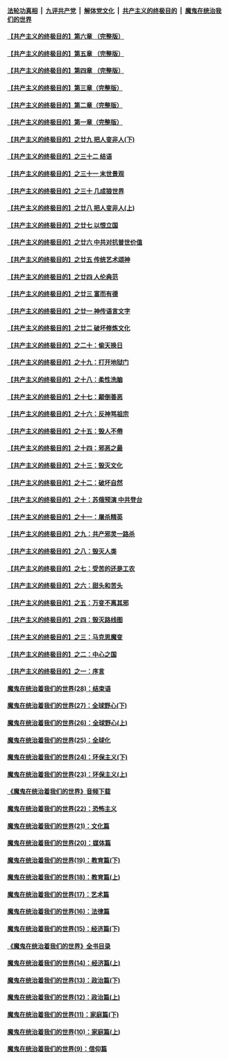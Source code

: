 ####  [法轮功真相](../../../../basic/blob/master/README.md?t=05020201) &nbsp;|&nbsp; [九评共产党](../../../../9ping.md/blob/master/README.md?t=05020201) &nbsp;|&nbsp; [解体党文化](../../../../jtdwh.md/blob/master/README.md?t=05020201)  &nbsp;|&nbsp; [共产主义的终极目的](../../../../gczydzjmd.md/blob/master/README.md?t=05020201) &nbsp;|&nbsp; [魔鬼在统治我们的世界](../../../../mgztzwmdsj.md/blob/master/README.md?t=05020201) 

#### [【共产主义的终极目的】第六章 （完整版）](../pages/nsc422/n11428913.md?t=05020201) 

#### [【共产主义的终极目的】第五章 （完整版）](../pages/nsc422/n11428912.md?t=05020201) 

#### [【共产主义的终极目的】第四章 （完整版）](../pages/nsc422/n11428907.md?t=05020201) 

#### [【共产主义的终极目的】第三章（完整版）](../pages/nsc422/n11428848.md?t=05020201) 

#### [【共产主义的终极目的】第二章（完整版）](../pages/nsc422/n11428831.md?t=05020201) 

#### [【共产主义的终极目的】第一章（完整版）](../pages/nsc422/n11417651.md?t=05020201) 

#### [【共产主义的终极目的】之廿九 把人变非人(下)](../pages/nsc422/n11344140.md?t=05020201) 

#### [【共产主义的终极目的】之三十二 结语](../pages/nsc422/n11360535.md?t=05020201) 

#### [【共产主义的终极目的】之三十一 末世景观](../pages/nsc422/n11351129.md?t=05020201) 

#### [【共产主义的终极目的】之三十 几成狼世界](../pages/nsc422/n11348280.md?t=05020201) 

#### [【共产主义的终极目的】之廿八 把人变非人(上)](../pages/nsc422/n11340492.md?t=05020201) 

#### [【共产主义的终极目的】之廿七 以恨立国](../pages/nsc422/n11336944.md?t=05020201) 

#### [【共产主义的终极目的】之廿六 中共对抗普世价值](../pages/nsc422/n11324785.md?t=05020201) 

#### [【共产主义的终极目的】之廿五 传统艺术颂神](../pages/nsc422/n11296396.md?t=05020201) 

#### [【共产主义的终极目的】之廿四 人伦典范](../pages/nsc422/n11296397.md?t=05020201) 

#### [【共产主义的终极目的】之廿三 富而有德](../pages/nsc422/n11283598.md?t=05020201) 

#### [【共产主义的终极目的】之廿一 神传语言文字](../pages/nsc422/n11263265.md?t=05020201) 

#### [【共产主义的终极目的】之廿二 破坏修炼文化](../pages/nsc422/n11245728.md?t=05020201) 

#### [【共产主义的终极目的】之二十：偷天换日](../pages/nsc422/n11238846.md?t=05020201) 

#### [【共产主义的终极目的】之十九：打开地狱门](../pages/nsc422/n11206376.md?t=05020201) 

#### [【共产主义的终极目的】之十八：柔性洗脑](../pages/nsc422/n11199994.md?t=05020201) 

#### [【共产主义的终极目的】之十七：颠倒善恶](../pages/nsc422/n11179782.md?t=05020201) 

#### [【共产主义的终极目的】之十六：反神骂祖宗](../pages/nsc422/n11166798.md?t=05020201) 

#### [【共产主义的终极目的】之十五：毁人不倦](../pages/nsc422/n11166792.md?t=05020201) 

#### [【共产主义的终极目的】之十四：邪恶之最](../pages/nsc422/n11150249.md?t=05020201) 

#### [【共产主义的终极目的】之十三：毁灭文化](../pages/nsc422/n11135227.md?t=05020201) 

#### [【共产主义的终极目的】之十二：破坏自然](../pages/nsc422/n11135214.md?t=05020201) 

#### [【共产主义的终极目的】之十：苏俄预演 中共登台](../pages/nsc422/n11118424.md?t=05020201) 

#### [【共产主义的终极目的】之十一：屠杀精英](../pages/nsc422/n11118442.md?t=05020201) 

#### [【共产主义的终极目的】之九：共产邪灵一路杀](../pages/nsc422/n11114139.md?t=05020201) 

#### [【共产主义的终极目的】之八：毁灭人类](../pages/nsc422/n11108503.md?t=05020201) 

#### [【共产主义的终极目的】之七：受苦的还是工农](../pages/nsc422/n11101809.md?t=05020201) 

#### [【共产主义的终极目的】之六：甜头和苦头](../pages/nsc422/n11096971.md?t=05020201) 

#### [【共产主义的终极目的】之五：万变不离其邪](../pages/nsc422/n11091285.md?t=05020201) 

#### [【共产主义的终极目的】之四：毁灭路线图](../pages/nsc422/n11086284.md?t=05020201) 

#### [【共产主义的终极目的】之三：马克思魔变](../pages/nsc422/n11061941.md?t=05020201) 

#### [【共产主义的终极目的】之二：中心之国](../pages/nsc422/n11047728.md?t=05020201) 

#### [【共产主义的终极目的】之一：序言](../pages/nsc422/n11086077.md?t=05020201) 

#### [魔鬼在统治着我们的世界(28)：结束语](../pages/nsc422/n10936246.md?t=05020201) 

#### [魔鬼在统治着我们的世界(27)：全球野心(下)](../pages/nsc422/n10928319.md?t=05020201) 

#### [魔鬼在统治着我们的世界(26)：全球野心(上)](../pages/nsc422/n10900318.md?t=05020201) 

#### [魔鬼在统治着我们的世界(25)：全球化](../pages/nsc422/n10788205.md?t=05020201) 

#### [魔鬼在统治着我们的世界(24)：环保主义(下)](../pages/nsc422/n10695307.md?t=05020201) 

#### [魔鬼在统治着我们的世界(23)：环保主义(上)](../pages/nsc422/n10688613.md?t=05020201) 

#### [《魔鬼在统治着我们的世界》音频下载](../pages/nsc422/n10635553.md?t=05020201) 

#### [魔鬼在统治着我们的世界(22)：恐怖主义](../pages/nsc422/n10614727.md?t=05020201) 

#### [魔鬼在统治着我们的世界(21)：文化篇](../pages/nsc422/n10597706.md?t=05020201) 

#### [魔鬼在统治着我们的世界(20)：媒体篇](../pages/nsc422/n10586579.md?t=05020201) 

#### [魔鬼在统治着我们的世界(19)：教育篇(下)](../pages/nsc422/n10564808.md?t=05020201) 

#### [魔鬼在统治着我们的世界(18)：教育篇(上)](../pages/nsc422/n10526970.md?t=05020201) 

#### [魔鬼在统治着我们的世界(17)：艺术篇](../pages/nsc422/n10499093.md?t=05020201) 

#### [魔鬼在统治着我们的世界(16)：法律篇](../pages/nsc422/n10485969.md?t=05020201) 

#### [魔鬼在统治着我们的世界(15)：经济篇(下)](../pages/nsc422/n10469975.md?t=05020201) 

#### [《魔鬼在统治着我们的世界》全书目录](../pages/nsc422/n10464261.md?t=05020201) 

#### [魔鬼在统治着我们的世界(14)：经济篇(上)](../pages/nsc422/n10457370.md?t=05020201) 

#### [魔鬼在统治着我们的世界(13)：政治篇(下)](../pages/nsc422/n10448270.md?t=05020201) 

#### [魔鬼在统治着我们的世界(12)：政治篇(上)](../pages/nsc422/n10444576.md?t=05020201) 

#### [魔鬼在统治着我们的世界(11)：家庭篇(下)](../pages/nsc422/n10440961.md?t=05020201) 

#### [魔鬼在统治着我们的世界(10)：家庭篇(上)](../pages/nsc422/n10435448.md?t=05020201) 

#### [魔鬼在统治着我们的世界(9)：信仰篇](../pages/nsc422/n10432159.md?t=05020201) 

